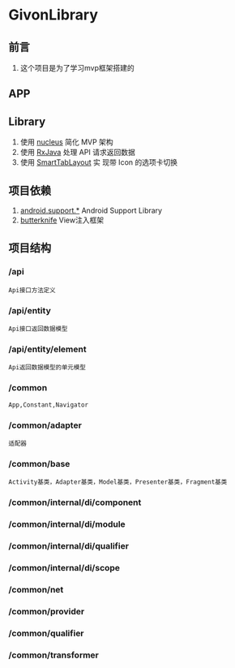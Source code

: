 # GivonLibrary
##  前言
1. 这个项目是为了学习mvp框架搭建的


## APP
## Library
1. 使用 [nucleus](https://github.com/konmik/nucleus) 简化 MVP 架构
2. 使用 [RxJava](https://github.com/ReactiveX/RxJava) 处理 API 请求返回数据
3. 使用 [SmartTabLayout](https://github.com/ogaclejapan/SmartTabLayout) 实
现带 Icon 的选项卡切换

##  项目依赖
1. [android.support.*](https://developer.android.com/tools/support-library/index.html) Android Support Library
2. [butterknife](https://github.com/JakeWharton/butterknife) View注入框架

##  项目结构
### /api
	Api接口方法定义
### /api/entity
	Api接口返回数据模型
### /api/entity/element
	Api返回数据模型的单元模型
### /common
	App,Constant,Navigator
### /common/adapter
	适配器
### /common/base
	Activity基类，Adapter基类，Model基类，Presenter基类，Fragment基类
### /common/internal/di/component
### /common/internal/di/module
### /common/internal/di/qualifier
### /common/internal/di/scope
### /common/net
### /common/provider
### /common/qualifier
### /common/transformer



